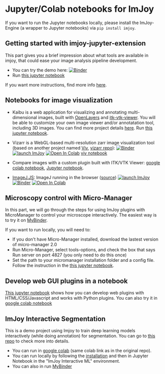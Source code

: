# Jupyter/Colab notebooks for ImJoy

If you want to run the Jupyter notebooks locally, please install the ImJoy-Engine (a wrapper to Jupyter notebooks) via `pip install imjoy`.

## Getting started with imjoy-jupyter-extension
This part gives you a brief impression about what tools are available in imjoy, that could ease your image analysis pipeline development.
- You can try the demo here: [![Binder](https://mybinder.org/badge_logo.svg)](https://mybinder.org/v2/gh/imjoy-team/imjoy-binder-image/master?filepath=imjoy-jupyter-tutorial.ipynb)
- Run [this jupyter notebook](https://github.com/imjoy-team/imjoy-starter/tree/master/notebooks/imjoy-jupyter-tutorial.ipynb)  

If you want more instructions, find more info [here](https://github.com/imjoy-team/imjoy-jupyter-extension).


## Notebooks for image visualization

 - Kaibu is a web application for visualizing and annotating multi-dimensional images, built with [OpenLayers](https://openlayers.org/) and [itk-vtk-viewer](https://kitware.github.io/itk-vtk-viewer/). You will be able to customize your own image viewer and/or annotatation tool, including 3D images. You can find more project details [here](https://github.com/imjoy-team/kaibu). Run [this jupyter notebook](https://github.com/imjoy-team/imjoy-starter/tree/master/notebooks/Kaibu-jupyter-tutorial.ipynb).
 - Vizarr is a WebGL-based multi-resolution zarr image visualization tool (based on another project named [Viv](https://github.com/hms-dbmi/viv), [vizarr repo](https://github.com/hms-dbmi/vizarr)): [![Binder](https://mybinder.org/badge_logo.svg)](https://mybinder.org/v2/gh/hms-dbmi/vizarr/master?filepath=example%2Fgetting_started.ipynb)
[![launch ImJoy](https://imjoy.io/static/badge/launch-imjoy-badge.svg)](https://imjoy.io/#/app?workspace=vizarr&plugin=https://github.com/hms-dbmi/vizarr/blob/master/example/VizarrDemo.imjoy.html)
[![Open In Colab](https://colab.research.google.com/assets/colab-badge.svg)](https://colab.research.google.com/github/hms-dbmi/vizarr/blob/master/example/mandelbrot.ipynb)
[viv notebook](https://github.com/imjoy-team/imjoy-starter/tree/master/notebooks/vitessce-image-viewer-imjoy.ipynb)

 - Compare images with a custom plugin built with ITK/VTK Viewer: [google colab notebook](https://colab.research.google.com/drive/1w3OvjhPGm7rNtWYcSe4nZjkG_9CCMeBS?usp=sharing), [Jupyter notebook](https://github.com/imjoy-team/imjoy-starter/tree/master/notebooks/CompareImagesDemo.ipynb).
 
 - [ImageJ.JS](https://ij.imjoy.io): ImageJ running in the browser ([source](https://github.com/imjoy-team/imagej.js))
[![launch ImJoy](https://imjoy.io/static/badge/launch-imjoy-badge.svg)](https://imjoy.io/#/app?workspace=imagej&plugin=https://ij.imjoy.io)
[![Binder](https://mybinder.org/badge_logo.svg)](https://mybinder.org/v2/gh/imjoy-team/imagej-js-notebooks/master?filepath=examples%2Fgetting-started.ipynb)
[![Open In Colab](https://colab.research.google.com/assets/colab-badge.svg)](https://colab.research.google.com/github/imjoy-team/imagej-js-notebooks/blob/master/examples/getting-started.ipynb)


## Microscopy control with Micro-Manager
In this part, we will go through the steps for using ImJoy plugins with MicroManager to control your microscope interactively. The easiest way is to try it on [MyBinder](https://mybinder.org/v2/gh/imjoy-team/micro-manager-imjoy/master?filepath=Micro-Manager-ImJoy-Tutorial.ipynb).

If you want to run locally, you will need to:
  * If you don't have Micro-Manager installed, download the lastest version of micro-manager 2.0
  * Run Micro-Manager, select tools-options, and check the box that says Run server on port 4827 (you only need to do this once)
  * Set the path to your micromanager installation folder and a config file. Follow the instruction in the [this jupyter notebook](https://github.com/imjoy-team/imjoy-starter/tree/master/notebooks/Micro-Manager-ImJoy-Tutorial.ipynb).


## Develop web GUI plugins in a notebook
[This jupyter notebook](https://github.com/imjoy-team/imjoy-starter/tree/master/notebooks/Tutorial-for-ImJoy-plugin-development.ipynb) shows how you can develop web plugins with HTML/CSS/Javascript and works with Python plugins.
You can also try it in [google colab notebook](https://colab.research.google.com/drive/17eQfwRGRxi8BREGnbh7rb2jIr4Lu02CX?usp=sharing)


## ImJoy Interactive Segmentation
This is a demo project using Imjoy to train deep learning models interactively (while doing annotation) for segmentation. You can go to [this repo](https://github.com/imjoy-team/imjoy-interactive-segmentation) to check more into details.

  - You can run in [google colab](https://colab.research.google.com/github/imjoy-team/imjoy-interactive-segmentation/blob/master/Tutorial.ipynb) (same colab link as in the original repo).
  - You can run locally by following the [installation](https://github.com/imjoy-team/imjoy-interactive-segmentation#installation) and then in Jupyter Notebook in the "ImJoy Interactive ML" environment.
  - You can also in run [MyBinder](https://mybinder.org/v2/gh/imjoy-team/imjoy-interactive-segmentation/master?filepath=Tutorial.ipynb)
